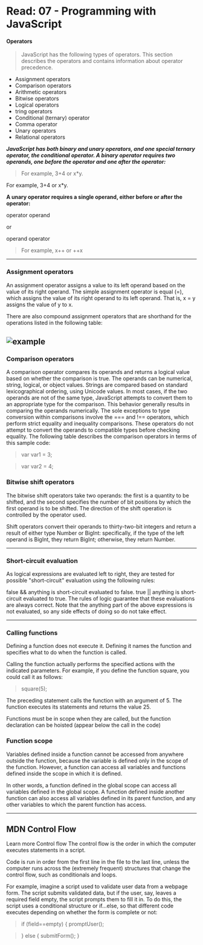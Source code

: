 # Read: 07 - Programming with JavaScript

#### Operators

> JavaScript has the following types of operators. This section describes the operators and contains information about operator precedence. 

* Assignment operators
* Comparison operators
* Arithmetic operators
* Bitwise operators
* Logical operators
* tring operators
* Conditional (ternary) operator
* Comma operator
* Unary operators
* Relational operators

***JavaScript has both binary and unary operators, and one special ternary operator, the conditional operator. A binary operator requires two operands, one before the operator and one after the operator:***

> For example, 3+4 or x*y.

For example, 3+4 or x*y.

__A unary operator requires a single operand, either before or after the operator:__

operator operand

or

operand operator

> For example, x++ or ++x

------------------------------------
### Assignment operators

An assignment operator assigns a value to its left operand based on the value of its right operand. The simple assignment operator is equal (=), which assigns the value of its right operand to its left operand. That is, x = y assigns the value of y to x.

There are also compound assignment operators that are shorthand for the operations listed in the following table:

![example](read6.jpg)
--------------------------------------


### Comparison operators

A comparison operator compares its operands and returns a logical value based on whether the comparison is true. The operands can be numerical, string, logical, or object values. Strings are compared based on standard lexicographical ordering, using Unicode values. In most cases, if the two operands are not of the same type, JavaScript attempts to convert them to an appropriate type for the comparison. This behavior generally results in comparing the operands numerically. The sole exceptions to type conversion within comparisons involve the === and !== operators, which perform strict equality and inequality comparisons. These operators do not attempt to convert the operands to compatible types before checking equality. The following table describes the comparison operators in terms of this sample code:

> var var1 = 3;

> var var2 = 4;

### Bitwise shift operators

The bitwise shift operators take two operands: the first is a quantity to be shifted, and the second specifies the number of bit positions by which the first operand is to be shifted. The direction of the shift operation is controlled by the operator used.


Shift operators convert their operands to thirty-two-bit integers and return a result of either type Number or BigInt: specifically, if the type of the left operand is BigInt, they return BigInt; otherwise, they return Number.

---------------------------------------------------

### Short-circuit evaluation

As logical expressions are evaluated left to right, they are tested for possible "short-circuit" evaluation using the following rules:

false && anything is short-circuit evaluated to false.
true || anything is short-circuit evaluated to true.
The rules of logic guarantee that these evaluations are always correct. Note that the anything part of the above expressions is not evaluated, so any side effects of doing so do not take effect.

-------------------------------------------------

### Calling functions


Defining a function does not execute it. Defining it names the function and specifies what to do when the function is called.

Calling the function actually performs the specified actions with the indicated parameters. For example, if you define the function square, you could call it as follows:

>square(5);

The preceding statement calls the function with an argument of 5. The function executes its statements and returns the value 25.

Functions must be in scope when they are called, but the function declaration can be hoisted (appear below the call in the code)

### Function scope

Variables defined inside a function cannot be accessed from anywhere outside the function, because the variable is defined only in the scope of the function. However, a function can access all variables and functions defined inside the scope in which it is defined.

In other words, a function defined in the global scope can access all variables defined in the global scope. A function defined inside another function can also access all variables defined in its parent function, and any other variables to which the parent function has access.

-----------------------------------------

## MDN Control Flow 


Learn more
Control flow
The control flow is the order in which the computer executes statements in a script.

Code is run in order from the first line in the file to the last line, unless the computer runs across the (extremely frequent) structures that change the control flow, such as conditionals and loops. 

For example, imagine a script used to validate user data from a webpage form. The script submits validated data, but if the user, say, leaves a required field empty, the script prompts them to fill it in. To do this, the script uses a conditional structure or if...else, so that different code executes depending on whether the form is complete or not:

>if (field==empty) {
    promptUser();

>} else {
    submitForm();
}
